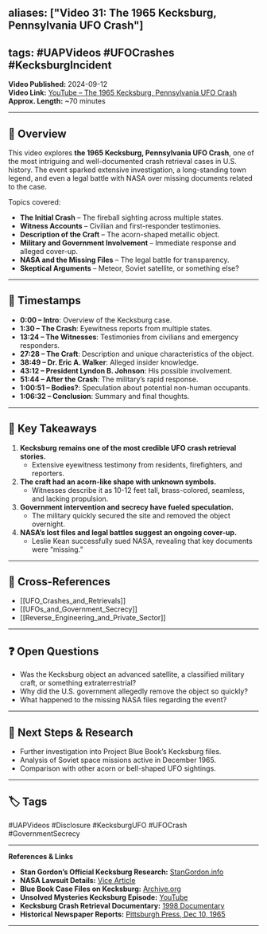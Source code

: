 ## aliases: ["Video 31: The 1965 Kecksburg, Pennsylvania UFO Crash"]

## tags: #UAPVideos #UFOCrashes #KecksburgIncident

**Video Published:** 2024-09-12  
**Video Link:** [YouTube – The 1965 Kecksburg, Pennsylvania UFO Crash](https://chatgpt.com/g/g-67baa97585e08191bb015cca779fd47a-uap-gerb-research-assistant/c/INSERT_VIDEO_LINK)  
**Approx. Length:** ~70 minutes

---

## 📌 Overview

This video explores **the 1965 Kecksburg, Pennsylvania UFO Crash**, one of the most intriguing and well-documented crash retrieval cases in U.S. history. The event sparked extensive investigation, a long-standing town legend, and even a legal battle with NASA over missing documents related to the case.

Topics covered:

- **The Initial Crash** – The fireball sighting across multiple states.
- **Witness Accounts** – Civilian and first-responder testimonies.
- **Description of the Craft** – The acorn-shaped metallic object.
- **Military and Government Involvement** – Immediate response and alleged cover-up.
- **NASA and the Missing Files** – The legal battle for transparency.
- **Skeptical Arguments** – Meteor, Soviet satellite, or something else?

---

## 🎥 Timestamps

- **0:00 – Intro**: Overview of the Kecksburg case.
- **1:30 – The Crash**: Eyewitness reports from multiple states.
- **13:24 – The Witnesses**: Testimonies from civilians and emergency responders.
- **27:28 – The Craft**: Description and unique characteristics of the object.
- **38:49 – Dr. Eric A. Walker**: Alleged insider knowledge.
- **43:12 – President Lyndon B. Johnson**: His possible involvement.
- **51:44 – After the Crash**: The military’s rapid response.
- **1:00:51 – Bodies?**: Speculation about potential non-human occupants.
- **1:06:32 – Conclusion**: Summary and final thoughts.

---

## 📝 Key Takeaways

1. **Kecksburg remains one of the most credible UFO crash retrieval stories.**
    - Extensive eyewitness testimony from residents, firefighters, and reporters.
2. **The craft had an acorn-like shape with unknown symbols.**
    - Witnesses describe it as 10-12 feet tall, brass-colored, seamless, and lacking propulsion.
3. **Government intervention and secrecy have fueled speculation.**
    - The military quickly secured the site and removed the object overnight.
4. **NASA’s lost files and legal battles suggest an ongoing cover-up.**
    - Leslie Kean successfully sued NASA, revealing that key documents were “missing.”

---

## 🔗 Cross-References

- [[UFO_Crashes_and_Retrievals]]
- [[UFOs_and_Government_Secrecy]]
- [[Reverse_Engineering_and_Private_Sector]]

---

## ❓ Open Questions

- Was the Kecksburg object an advanced satellite, a classified military craft, or something extraterrestrial?
- Why did the U.S. government allegedly remove the object so quickly?
- What happened to the missing NASA files regarding the event?

---

## 🔮 Next Steps & Research

- Further investigation into Project Blue Book’s Kecksburg files.
- Analysis of Soviet space missions active in December 1965.
- Comparison with other acorn or bell-shaped UFO sightings.

---

## 🏷️ Tags

#UAPVideos #Disclosure #KecksburgUFO #UFOCrash #GovernmentSecrecy

---

**References & Links**

- **Stan Gordon’s Official Kecksburg Research:** [StanGordon.info](https://www.stangordon.info/wp/kecksburg/)
- **NASA Lawsuit Details:** [Vice Article](https://www.vice.com/en/article/the-most-important-ufo-crash-happened-in-pennsylvania-not-roswell/)
- **Blue Book Case Files on Kecksburg:** [Archive.org](https://archive.org/details/1965-12-6978261-Indiana-Ohio-Pennsylvania-Michigan-Canada-10129-)
- **Unsolved Mysteries Kecksburg Episode:** [YouTube](https://www.youtube.com/watch?v=U2dlW6hUnuk)
- **Kecksburg Crash Retrieval Documentary:** [1998 Documentary](https://www.youtube.com/watch?v=YigXIRDkYGg)
- **Historical Newspaper Reports:** [Pittsburgh Press, Dec 10, 1965](https://www.newspapers.com/)

---